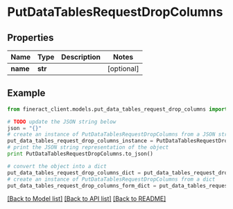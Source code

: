 # PutDataTablesRequestDropColumns


## Properties

Name | Type | Description | Notes
------------ | ------------- | ------------- | -------------
**name** | **str** |  | [optional] 

## Example

```python
from fineract_client.models.put_data_tables_request_drop_columns import PutDataTablesRequestDropColumns

# TODO update the JSON string below
json = "{}"
# create an instance of PutDataTablesRequestDropColumns from a JSON string
put_data_tables_request_drop_columns_instance = PutDataTablesRequestDropColumns.from_json(json)
# print the JSON string representation of the object
print PutDataTablesRequestDropColumns.to_json()

# convert the object into a dict
put_data_tables_request_drop_columns_dict = put_data_tables_request_drop_columns_instance.to_dict()
# create an instance of PutDataTablesRequestDropColumns from a dict
put_data_tables_request_drop_columns_form_dict = put_data_tables_request_drop_columns.from_dict(put_data_tables_request_drop_columns_dict)
```
[[Back to Model list]](../README.md#documentation-for-models) [[Back to API list]](../README.md#documentation-for-api-endpoints) [[Back to README]](../README.md)


